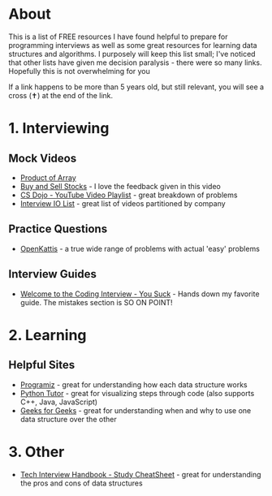 # About
This is a list of FREE resources I have found helpful to prepare for programming interviews as well as some great resources for learning data structures and algorithms. I purposely will keep this list small; I've noticed that other lists have given me decision paralysis - there were so many links. Hopefully this is not overwhelming for you

If a link happens to be more than 5 years old, but still relevant, you will see a cross (✝) at the end of the link.

# 1. Interviewing
## Mock Videos
* [Product of Array](https://www.youtube.com/watch?v=riBWq1DvVb8)
* [Buy and Sell Stocks](https://www.youtube.com/watch?v=riBWq1DvVb8) - I love the feedback given in this video
* [CS Dojo - YouTube Video Playlist](https://www.youtube.com/playlist?list=PLBZBJbE_rGRVnpitdvpdY9952IsKMDuev) - great breakdown of problems
* [Interview IO List](https://interviewing.io/topics) - great list of videos partitioned by company
## Practice Questions
* [OpenKattis](https://open.kattis.com/problems) - a true wide range of problems with actual 'easy' problems

## Interview Guides
* [Welcome to the Coding Interview - You Suck](https://docs.google.com/document/d/1eKirumpmwDWTtKCJKn2HuoQ2NavEfR41whmTyaQcio4/edit?usp=sharing) - Hands down my favorite guide. The mistakes section is SO ON POINT!

# 2. Learning
## Helpful Sites
* [Programiz](https://www.programiz.com/dsa) - great for understanding how each data structure works
* [Python Tutor](https://www.pythontutor.com) - great for visualizing steps through code (also supports C++, Java, JavaScript)
* [Geeks for Geeks](https://www.geeksforgeeks.org/) - great for understanding when and why to use one data structure over the other

# 3. Other
* [Tech Interview Handbook - Study CheatSheet](https://www.techinterviewhandbook.org/algorithms/array/) - great for understanding the pros and cons of data structures

